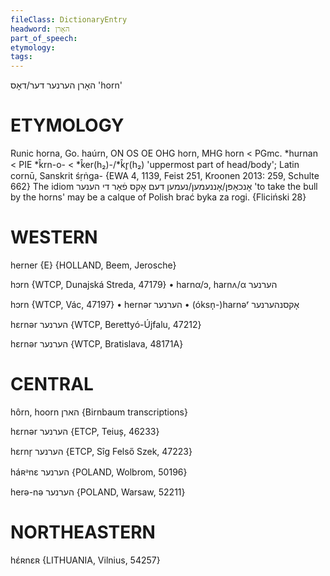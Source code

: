```yaml
---
fileClass: DictionaryEntry
headword: האָרן
part_of_speech: 
etymology: 
tags: 
---
```

האָרן
הערנער
דער/דאָס
'horn'

ETYMOLOGY
===========
Runic horna, Go. haúrn, ON OS OE OHG horn, MHG horn < PGmc. *hurnan < PIE *k̂rn-o- < *k̂er(h₂)-/*k̂r̥(h₂) 'uppermost part of head/body'; Latin cornū, Sanskrit śṛṅga-
{EWA 4, 1139, Feist 251, Kroonen 2013: 259, Schulte 662}
The idiom אָנכאַפּן/אָננעמען/נעמען דעם אָקס פֿאַר די הענער 'to take the bull by the horns' may be a calque of Polish brać byka za rogi.
{Fliciński 28}

WESTERN
========

herner {E} {HOLLAND, Beem, Jerosche}

hɔrn {WTCP, Dunajská Streda, 47179}
	•	harnα/ɔ, harnʌ/α הערנער

hɔrn {WTCP, Vác, 47197}
	•	hernər הערנער
	•	(óksn̩-)harnəʳ אָקסנהערנער

hɛrnər הערנער {WTCP, Berettyó-Újfalu, 47212}

hɛrnər הערנער {WTCP, Bratislava, 48171A} 

CENTRAL
========

hôrn, hoorn הארן {Birnbaum transcriptions}

hɛrnər הערנער {ETCP, Teiuș, 46233}

hɛrnr̩ הערנער {ETCP, Sîg Felső Szek, 47223}

háʀᵊnɛ הערנער {POLAND, Wolbrom, 50196}

herə-nə הערנער {POLAND, Warsaw, 52211}

NORTHEASTERN
==============

hɛ́ʀnɛʀ {LITHUANIA, Vilnius, 54257}